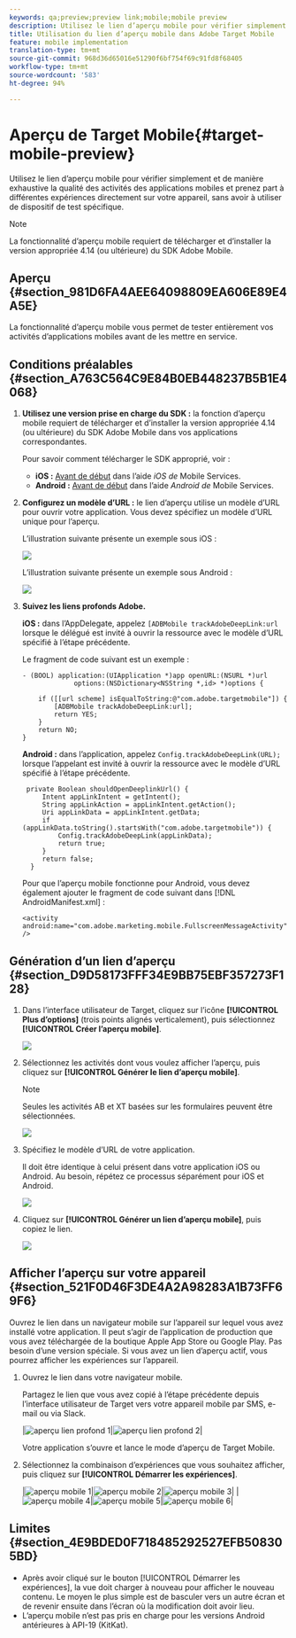 ```yaml
---
keywords: qa;preview;preview link;mobile;mobile preview
description: Utilisez le lien d’aperçu mobile pour vérifier simplement et de manière exhaustive la qualité des activités des applications mobiles et prenez part à différentes expériences directement sur votre appareil, sans avoir à utiliser de dispositif de test spécifique.
title: Utilisation du lien d’aperçu mobile dans Adobe Target Mobile
feature: mobile implementation
translation-type: tm+mt
source-git-commit: 968d36d65016e51290f6bf754f69c91fd8f68405
workflow-type: tm+mt
source-wordcount: '583'
ht-degree: 94%

---
```



# Aperçu de Target Mobile{#target-mobile-preview}

Utilisez le lien d’aperçu mobile pour vérifier simplement et de manière exhaustive la qualité des activités des applications mobiles et prenez part à différentes expériences directement sur votre appareil, sans avoir à utiliser de dispositif de test spécifique.

>[!NOTE]
>
>La fonctionnalité d’aperçu mobile requiert de télécharger et d’installer la version appropriée 4.14 (ou ultérieure) du SDK Adobe Mobile.

## Aperçu {#section_981D6FA4AEE64098809EA606E89E4A5E}

La fonctionnalité d’aperçu mobile vous permet de tester entièrement vos activités d’applications mobiles avant de les mettre en service.

## Conditions préalables {#section_A763C564C9E84B0EB448237B5B1E4068}

1. **Utilisez une version prise en charge du SDK :** la fonction d’aperçu mobile requiert de télécharger et d’installer la version appropriée 4.14 (ou ultérieure) du SDK Adobe Mobile dans vos applications correspondantes.

   Pour savoir comment télécharger le SDK approprié, voir :

   * **iOS :** [Avant de début](https://experienceleague.adobe.com/docs/mobile-services/ios/getting-started-ios/requirements.html) dans l’aide *iOS de* Mobile Services.
   * **Android :** [Avant de début](https://experienceleague.adobe.com/docs/mobile-services/android/getting-started-android/requirements.html) dans l’aide *Android de* Mobile Services.

1. **Configurez un modèle d’URL :** le lien d’aperçu utilise un modèle d’URL pour ouvrir votre application. Vous devez spécifiez un modèle d’URL unique pour l’aperçu.

   L’illustration suivante présente un exemple sous iOS :

   ![](assets/mobile-preview-url-scheme-ios.png)

   L’illustration suivante présente un exemple sous Android :

   ![](assets/Android_Deeplink.png)

1. **Suivez les liens profonds Adobe.**

   **iOS :** dans l’AppDelegate, appelez `[ADBMobile trackAdobeDeepLink:url` lorsque le délégué est invité à ouvrir la ressource avec le modèle d’URL spécifié à l’étape précédente.

   Le fragment de code suivant est un exemple :

   ```
   - (BOOL) application:(UIApplication *)app openURL:(NSURL *)url 
                options:(NSDictionary<NSString *,id> *)options { 
   
       if ([[url scheme] isEqualToString:@"com.adobe.targetmobile"]) { 
           [ADBMobile trackAdobeDeepLink:url]; 
           return YES; 
       } 
       return NO; 
   } 
   ```

   **Android :** dans l’application, appelez `Config.trackAdobeDeepLink(URL);` lorsque l’appelant est invité à ouvrir la ressource avec le modèle d’URL spécifié à l’étape précédente.

   ```
    private Boolean shouldOpenDeeplinkUrl() { 
        Intent appLinkIntent = getIntent(); 
        String appLinkAction = appLinkIntent.getAction(); 
        Uri appLinkData = appLinkIntent.getData; 
        if (appLinkData.toString().startsWith("com.adobe.targetmobile")) { 
            Config.trackAdobeDeepLink(appLinkData); 
            return true; 
        } 
        return false; 
     }
   ```

   Pour que l’aperçu mobile fonctionne pour Android, vous devez également ajouter le fragment de code suivant dans [!DNL AndroidManifest.xml] :

   ```
   <activity android:name="com.adobe.marketing.mobile.FullscreenMessageActivity" />
   ```

## Génération d’un lien d’aperçu {#section_D9D58173FFF34E9BB75EBF357273F128}

1. Dans l’interface utilisateur de Target, cliquez sur l’icône **[!UICONTROL Plus d’options]** (trois points alignés verticalement), puis sélectionnez **[!UICONTROL Créer l’aperçu mobile]**.

   ![](assets/mobile-preview-create.png)

1. Sélectionnez les activités dont vous voulez afficher l’aperçu, puis cliquez sur **[!UICONTROL Générer le lien d’aperçu mobile]**.

   >[!NOTE]
   >
   >Seules les activités AB et XT basées sur les formulaires peuvent être sélectionnées.

   ![](assets/mobile-preview-select-activities.png)

1. Spécifiez le modèle d’URL de votre application.

   Il doit être identique à celui présent dans votre application iOS ou Android. Au besoin, répétez ce processus séparément pour iOS et Android.

   ![](assets/mobile-preview-enter-url-scheme.png)

1. Cliquez sur **[!UICONTROL Générer un lien d’aperçu mobile]**, puis copiez le lien.

   ![](assets/mobile-preview-generate-and-copy.png)

## Afficher l’aperçu sur votre appareil {#section_521F0D46F3DE4A2A98283A1B73FF69F6}

Ouvrez le lien dans un navigateur mobile sur l’appareil sur lequel vous avez installé votre application. Il peut s’agir de l’application de production que vous avez téléchargée de la boutique Apple App Store ou Google Play. Pas besoin d’une version spéciale. Si vous avez un lien d’aperçu actif, vous pourrez afficher les expériences sur l’appareil.

1. Ouvrez le lien dans votre navigateur mobile.

   Partagez le lien que vous avez copié à l’étape précédente depuis l’interface utilisateur de Target vers votre appareil mobile par SMS, e-mail ou via Slack.

   |![aperçu lien profond 1](/help/c-target-mobile-app/assets/mobile-preview-open-deeplink.png)|![aperçu lien profond 2](/help/c-target-mobile-app/assets/mobile-preview-open-app.png)|

   Votre application s’ouvre et lance le mode d’aperçu de Target Mobile.

1. Sélectionnez la combinaison d’expériences que vous souhaitez afficher, puis cliquez sur **[!UICONTROL Démarrer les expériences]**.

   |![aperçu mobile 1](/help/c-target-mobile-app/assets/mobile-preview-experience-selection-1.png)|![aperçu mobile 2](/help/c-target-mobile-app/assets/mobile-preview-experience-result-1-france.png)|![aperçu mobile 3](/help/c-target-mobile-app/assets/mobile-preview-experience-result-1-shipfree.png)|
|![aperçu mobile 4](/help/c-target-mobile-app/assets/mobile-preview-experience-selection-2.png)|![aperçu mobile 5](/help/c-target-mobile-app/assets/mobile-preview-experience-result-2-aus.png)|![aperçu mobile 6](/help/c-target-mobile-app/assets/mobile-preview-experience-result-2-10off.png)|

## Limites {#section_4E9BDED0F718485292527EFB508305BD}

* Après avoir cliqué sur le bouton [!UICONTROL Démarrer les expériences], la vue doit charger à nouveau pour afficher le nouveau contenu. Le moyen le plus simple est de basculer vers un autre écran et de revenir ensuite dans l’écran où la modification doit avoir lieu.
* L’aperçu mobile n’est pas pris en charge pour les versions Android antérieures à API-19 (KitKat).